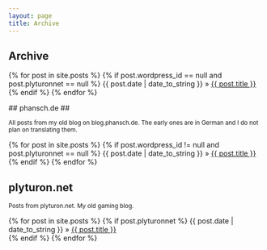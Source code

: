 ```yaml
---
layout: page
title: Archive
---
```

## Archive ##

<p>
{% for post in site.posts %}
  {% if post.wordpress_id == null and post.plyturonnet == null %}
    <span class="archive-date">{{ post.date | date_to_string }}</span> &raquo; <a href="{{ post.url }}">{{ post.title }}</a><br />
  {% endif %}
{% endfor %}
</p>
## phansch.de ##

<small>All posts from my old blog on blog.phansch.de. The early ones are in German and I do not plan on translating them.</small>
<p id="phansch">
{% for post in site.posts %}
  {% if post.wordpress_id != null and post.plyturonnet == null %}
    <span class="archive-date">{{ post.date | date_to_string }}</span> &raquo; <a href="{{ post.url }}">{{ post.title }}</a><br />
  {% endif %}
{% endfor %}
</p>

## plyturon.net ##

<small>Posts from plyturon.net. My old gaming blog.</small>
<p id="plyturon">
{% for post in site.posts %}
  {% if post.plyturonnet %}
    <span class="archive-date">{{ post.date | date_to_string }}</span> &raquo; <a href="{{ post.url }}">{{ post.title }}</a><br />
  {% endif %}
{% endfor %}
</p>